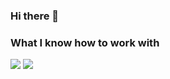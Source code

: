 ### Hi there 👋
### What I know how to work with
<img src="https://img.shields.io/badge/html-black?style=for-the-badge&logo=html5&logoColor=#FF4500"/>
<img src="https://img.shields.io/badge/css-black?style=for-the-badge&logo=css3&logoColor=blue"/>
